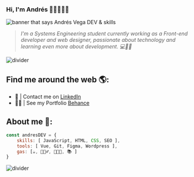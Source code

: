 ### Hi, I'm Andrés 👋🏻🧑🏻‍💻

<img src="https://i.postimg.cc/BbG0HZ2F/Banner.png" alt="banner that says Andrés Vega DEV & skills">

> *I'm a Systems Engineering student currently working
> as a Front-end developer and web designer, passionate 
> about technology and learning even more 
> about development. 💻🙌🚀*

![divider]([https://i.postimg.cc/D0pmvTHx/readme-divider.png](https://i.postimg.cc/sfQXd1nV/Divider-Line.png))

## Find me around the web 🌎:

- 💼 | Contact me on <a href="https://www.linkedin.com/in/andrefv3/">LinkedIn</a>
- ✍🏻 | See my Portfolio <a href="https://www.behance.net/Andrefv1">Behance</a>

## About me 👀:

```js
const andresDEV = {
    skills: [ JavaScript, HTML, CSS, SEO ],
    tools: [ Vue, Git, Figma, Wordpress ],
    gas: [☕, 🏋🏽‍♂️, 🧑🏻‍💻, 📚 ]
}
```
![divider]([https://i.postimg.cc/D0pmvTHx/readme-divider.png](https://i.postimg.cc/sfQXd1nV/Divider-Line.png))
